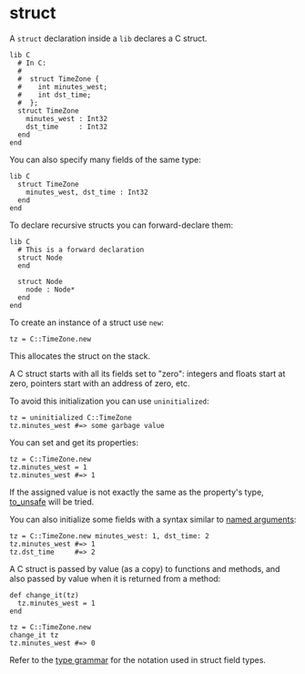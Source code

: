 # struct

A `struct` declaration inside a `lib` declares a C struct.

```crystal
lib C
  # In C:
  #
  #  struct TimeZone {
  #    int minutes_west;
  #    int dst_time;
  #  };
  struct TimeZone
    minutes_west : Int32
    dst_time     : Int32
  end
end
```

You can also specify many fields of the same type:

```crystal
lib C
  struct TimeZone
    minutes_west, dst_time : Int32
  end
end
```

To declare recursive structs you can forward-declare them:

```crystal
lib C
  # This is a forward declaration
  struct Node
  end

  struct Node
    node : Node*
  end
end
```

To create an instance of a struct use `new`:

```crystal
tz = C::TimeZone.new
```

This allocates the struct on the stack.

A C struct starts with all its fields set to "zero": integers and floats start at zero, pointers start with an address of zero, etc.

To avoid this initialization you can use `uninitialized`:

```crystal
tz = uninitialized C::TimeZone
tz.minutes_west #=> some garbage value
```

You can set and get its properties:

```crystal
tz = C::TimeZone.new
tz.minutes_west = 1
tz.minutes_west #=> 1
```

If the assigned value is not exactly the same as the property's type, [to_unsafe](to_unsafe.html) will be tried.

You can also initialize some fields with a syntax similar to [named arguments](../default_and_named_arguments.html):

```crystal
tz = C::TimeZone.new minutes_west: 1, dst_time: 2
tz.minutes_west #=> 1
tz.dst_time     #=> 2
```

A C struct is passed by value (as a copy) to functions and methods, and also passed by value when it is returned from a method:

```crystal
def change_it(tz)
  tz.minutes_west = 1
end

tz = C::TimeZone.new
change_it tz
tz.minutes_west #=> 0
```

Refer to the [type grammar](../type_grammar.html) for the notation used in struct field types.
